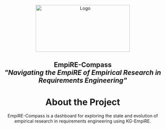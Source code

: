 <!-- PROJECT LOGO -->
<br />
<div align="center">
  <a href="https://github.com/okarras/EmpiRE-Compass">
    <img src="img/logo.png" alt="Logo" width="300" height="150">
  </a>

<h2 align="center">EmpiRE-Compass<br/>
<i>"Navigating the EmpiRE of Empirical Research in Requirements Engineering"</i></h2>

# About the Project
EmpiRE-Compass is a dashboard for exploring the state and evolution of empirical research in requirements engineering using KG-EmpiRE.
